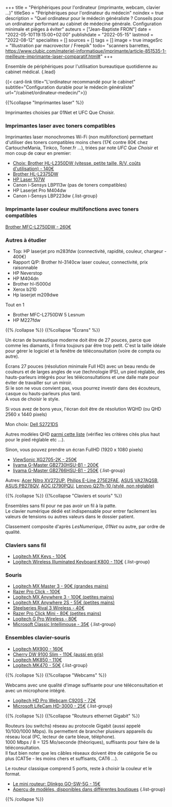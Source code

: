 +++
title = "Périphériques pour l'ordinateur (imprimante, webcam, clavier ...)"
titleSeo = "Périphériques pour l'ordinateur du médecin"
noindex = true
description = "Quel ordinateur pour le médecin généraliste ? Conseils pour un ordinateur performant au cabinet de médecine générale. Configuration minimale et pièges à éviter"
auteurs = ["Jean-Baptiste FRON"]
date = "2022-05-10T19:15:00+02:00"
publishdate = "2022-05-15"
lastmod = "2022-08-12"
specialites = []
sources = []
tags = []
image = true
imageSrc = "Illustration par macrovector / Freepik"
todo= "scanners barrettes, https://www.clubic.com/materiel-informatique/imprimante/article-851535-1-meilleure-imprimante-laser-comparatif.html#"
+++

Ensemble de périphériques pour l'utilisation bureautique quotidienne au cabinet médical.
{.lead}

{{< card-link title="L'ordinateur recommandé pour le cabinet" subtitle="Configuration durable pour le médecin généraliste" url="/cabinet/ordinateur-medecin/">}}

{{%collapse "Imprimantes laser" %}}

Imprimantes choisies par 01Net et UFC Que Choisir.

### Imprimantes laser avec toners compatibles

Imprimantes laser monochromes Wi-Fi (non multifonction) permettant d'utiliser des toners compatibles moins chers (17€ contre 80€ chez CartoucheMania, Tinkco, Toner.fr ...), triées par note *UFC Que Choisir* et mon coup de cœur en premier:

- [Choix: Brother HL-L2350DW (vitesse, petite taille, R/V, coûts d'utilisation) - 140€](https://ledenicheur.fr/product.php?p=4549237)
- [Brother HL-L2375DW](https://ledenicheur.fr/product.php?p=4533630)
- [HP Laser 107W](https://ledenicheur.fr/product.php?p=5184291)
- Canon i-Sensys LBP113w (pas de toners compatibles)
- HP Laserjet Pro M404dw
- Canon i-Sensys LBP223dw
{.list-group}

### Imprimante laser couleur multifonctions avec toners compatibles

[Brother MFC-L2750DW - 260€](https://ledenicheur.fr/product.php?p=4549236)

### Autres à étudier

- Top: HP laserjet pro m283fdw (connectivité, rapidité, couleur, chargeur - 400€)
- Rapport Q/P: Brother hl-3140cw laser couleur, connectivité, prix raisonnable
- HP Neverstop
- HP M404dn
- Brother hl-l5000d
- Xerox b210
- Hp laserjet m209dwe

Tout en 1

- Brother MFC-L2750DW 5 Lesnum
- HP M227fdw

{{% /collapse %}}
{{%collapse "Écrans" %}}

Un écran de bureautique moderne doit être de 27 pouces, parce que comme les diamants, il finira toujours par être trop petit. C'est la taille idéale pour gérer le logiciel et la fenêtre de téléconsultation (voire de compta ou autre).

Écrans 27 pouces (résolution minimale Full HD) avec un beau rendu de couleurs et de larges angles de vue (technologie IPS), un pied réglable, des hauts-parleurs intégrés pour les téléconsultations et une dalle mate pour éviter de travailler sur un miroir.  
Si le son ne vous convient pas, vous pourrez investir dans des écouteurs, casque ou hauts-parleurs plus tard.  
À vous de choisir le style.

Si vous avez de bons yeux, l'écran doit être de résolution WQHD (ou QHD 2560 x 1440 pixels)

Mon choix: [Dell S2721DS](https://ledenicheur.fr/product.php?p=5485696)

Autres modèles QHD [parmi cette liste](https://ledenicheur.fr/c/ecrans?1705=2717&528=834&544=13606%7C16660%7C25920&b_1624=1&b_3453=1&r_89=27-28&sort=price_includes_shipping) (vérifiez les critères cités plus haut pour le pied réglable etc ...).

Sinon, vous pouvez prendre un écran FullHD (1920 x 1080 pixels)

- [ViewSonic XG2705-2K - 250€](https://ledenicheur.fr/product.php?p=5699238)
- [Iiyama G-Master GB2730HSU-B1 - 200€](https://ledenicheur.fr/product.php?p=4807294)
- [Iiyama G-Master GB2766HSU-B1 - 250€](https://ledenicheur.fr/product.php?p=5823764)
{.list-group}

Autres: [Acer Nitro XV272UP](https://ledenicheur.fr/product.php?p=5008145), [Philips E-Line 275E2FAE](https://ledenicheur.fr/product.php?p=5577074), [ASUS VA27AQSB](https://ledenicheur.fr/product.php?p=5594415), [ASUS PB278QV](https://ledenicheur.fr/product.php?p=5232617), [AOC I2790PQU](https://ledenicheur.fr/product.php?p=4390158), [Lenovo Q27h-10 (stylé, non réglable)](https://ledenicheur.fr/product.php?p=5362929)

{{% /collapse %}}
{{%collapse "Claviers et souris" %}}

Ensembles sans fil pour ne pas avoir un fil à la patte.  
Le clavier numérique dédié est indispensable pour entrer facilement les valeurs de tensions ou autres valeurs dans le dossier patient.

Classement composite d'après *LesNumerique*, *01Net* ou autre, par ordre de qualité.

### Claviers sans fil

- [Logitech MX Keys - 100€](https://ledenicheur.fr/product.php?p=5184669)
- [Logitech Wireless Illuminated Keyboard K800 - 110€](https://ledenicheur.fr/product.php?p=3334273)
{.list-group}

### Souris

- [Logitech MX Master 3 - 90€ (grandes mains)](https://ledenicheur.fr/product.php?p=5184666)
- [Razer Pro Click - 100€](https://ledenicheur.fr/product.php?p=5542256)
- [Logitech MX Anywhere 3 - 100€ (petites mains)](https://ledenicheur.fr/product.php?p=5542303)
- [Logitech MX Anywhere 2S - 55€ (petites mains)](https://ledenicheur.fr/product.php?p=4354037)
- [Steelseries Rival 3 Wireless - 40€](https://ledenicheur.fr/product.php?p=5576780)
- [Razer Pro Click Mini - 80€ (petites mains)](https://ledenicheur.fr/product.php?p=5935454)
- [Logitech G Pro Wireless - 80€](https://ledenicheur.fr/product.php?p=4960533)
- [Microsoft Classic Intellimouse - 35€](https://ledenicheur.fr/product.php?p=4526662)
{.list-group}

### Ensembles clavier-souris

- [Logitech MX900 - 160€](https://ledenicheur.fr/product.php?p=4808119)
- [Cherry DW 9100 Slim - 110€ (aussi en gris)](https://ledenicheur.fr/product.php?p=5937326)
- [Logitech MK850 - 110€](https://ledenicheur.fr/product.php?p=4137179)
- [Logitech MK470 - 50€](https://ledenicheur.fr/product.php?p=5205505)
{.list-group}

{{% /collapse %}}
{{%collapse "Webcams" %}}

Webcams avec une qualité d'image suffisante pour une téléconsultation et avec un microphone intégré.

- [Logitech HD Pro Webcam C920S - 72€](https://ledenicheur.fr/product.php?p=5064507)
- [Microsoft LifeCam HD-3000 - 25€](https://ledenicheur.fr/product.php?p=829887)
{.list-group}

{{% /collapse %}}
{{%collapse "Routeurs ethernet Gigabit" %}}

Routeurs (ou switchs) réseau au protocole Gigabit (aussi appelé 10/100/1000 Mbps). Ils permettent de brancher plusieurs appareils du réseau local (PC, lecteur de carte bleue, téléphone).  
1000 Mbps / 8 = 125 Mo/seconde (théoriques), suffisants pour faire de la téléconsultation.  
Il faut bien noter que les câbles réseaux doivent être de catégorie 5e ou plus (CAT5e - les moins chers et suffisants, CAT6 ...).

Le routeur classique comprend 5 ports, reste à choisir la couleur et le format.

- [Le mini routeur: Dlinkgo GO-SW-5G - 15€](https://www.grosbill.com/switch/d-link/20669.aspx?utm_source=flux_awin&utm_campaign=comparateur_prix&utm_content=produit_17169)
- [Aperçu de modèles, disponibles dans différentes boutiques](https://www.grosbill.com/2-switch_reseau-cat-reseaux?order=i%3ad%3bp%3aa%3b&crits=1527%3a4227%3a4228%3a984)
{.list-group}

{{% /collapse %}}
